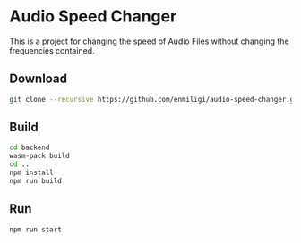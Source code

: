 # Audio Speed Changer

This is a project for changing the speed of Audio Files without changing the frequencies contained.

## Download

```bash
git clone --recursive https://github.com/enmiligi/audio-speed-changer.git
```

## Build

```bash
cd backend
wasm-pack build
cd ..
npm install
npm run build
```

## Run

```bash
npm run start
```
